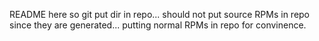 README here so git put dir in repo... should not put source RPMs in repo since they are generated... putting normal RPMs in repo for convinence.
